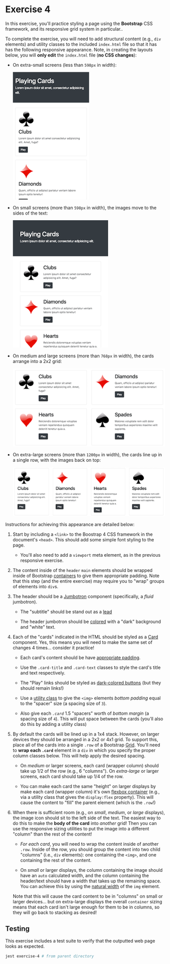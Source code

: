 # Exercise 4

In this exercise, you'll practice styling a page using the **Bootstrap** CSS framework, and its responsive grid system in particular..

To complete the exercise, you will need to add structural content (e.g., `div` elements) and utility classes to the included `index.html` file so that it has has the following responsive appearance. Note, in creating the layouts below, you will **only edit** the `index.html` file (**no CSS changes**):

- On extra-small screens (less than `598px` in width):

    ![Example of completed exercise on extra-small screen](img/example-xs-preview.png)

- On small screens (more than `598px` in width), the images move to the sides of the text:

    ![Example of completed exercise on small screen](img/example-sm-preview.png)

- On medium and large screens (more than `768px` in width), the cards arrange into a 2x2 grid:

    ![Example of completed exercise on large screen](img/example-lg-preview.png)

- On extra-large screens (more than `1200px` in width), the cards line up in a single row, with the images back on top:

    ![Example of completed exercise on extra-large screen](img/example-xl-preview.png)

Instructions for achieving this appearance are detailed below:

1. Start by including a `<link>` to the Boostrap 4 CSS framework in the document's `<head>`. This should add some simple font styling to the page.

    - You'll also need to add a `viewport` meta element, as in the previous responsive exercise.

2. The content inside of the `header`  `main` elements should be wrapped inside of Bootstrap [containers](https://getbootstrap.com/docs/4.0/layout/overview/#containers) to give them appropriate padding. Note that this step (and the entire exercise) may require you to "wrap" groups of elements into `div`s.

3. The header should be a [Jumbotron](https://getbootstrap.com/docs/4.0/components/jumbotron/) component (specifically, a _fluid_ jumbotron).

    - The "subtitle" should be stand out as a [lead](https://getbootstrap.com/docs/4.0/content/typography/#lead)

    - The header jumbotron should be [colored](https://getbootstrap.com/docs/4.0/utilities/colors/) with a "dark" background and "white" text.

4. Each of the "cards" indicated in the HTML should be styled as a [Card](https://getbootstrap.com/docs/4.0/components/card/) component. Yes, this means you will need to make the same set of changes 4 times... consider it practice!

    - Each card's content should be have [appropriate padding](https://getbootstrap.com/docs/4.0/components/card/#body).

    - Use the `.card-title` and `.card-text` classes to style the card's title and text respectively.

    - The "Play" links should be styled as [dark-colored buttons](https://getbootstrap.com/docs/4.0/components/buttons/) (but they should remain links!)

    - Use a [utility class](https://getbootstrap.com/docs/4.0/utilities/spacing/) to give the `<img>` elements _bottom padding_ equal to the "spacer" size (a spacing size of `3`).

    - Also give each _`.card`_ 1.5 "spacers" worth of _bottom margin_ (a spacing size of `4`). This will put space between the cards (you'll also do this by adding a utility class)

5. By default the cards will be lined up in a 1x4 stack. However, on larger devices they should be arranged in a 2x2 or 4x1 grid. To support this, place all of the cards into a single `.row` of a Bootstrap [Grid](https://getbootstrap.com/docs/4.0/layout/grid/). You'll need to **wrap each `.card`** element in a `div` in which you specify the proper column classes below. This will help apply the desired spacing. 

    - On _medium_ or larger screens, each card (wrapper column) should take up 1/2 of the row (e.g., 6 "columns"). On _extra-large_ or larger screens, each card should take up 1/4 of the row.

    - You can make each card the same "height" on larger displays by make each card (wrapper column) it's own [flexbox container](https://getbootstrap.com/docs/4.0/utilities/flex/) (e.g., via a utility class that gives the `display:flex` property). This will cause the content to "fill" the parent element (which is the `.row`!)

6. When there is sufficient room (e.g., on _small_, _medium_, or _large_ displays), the image icon should sit to the left side of the text. The easiest way to do this to make the **body of the card** into _another_ grid! Then you can use the responsive sizing utilities to put the image into a different "column" than the rest of the content!

    - _For each card_, you will need to wrap the content inside of another `.row`. Inside of the row, you should group the content into two child "columns" (i.e., `div` elements): one containing the `<img>`, and one containing the rest of the content.

    - On _small_ or larger displays, the column containing the image should have an `auto` calculated width, and the column containing the header/text should have a width that takes up the remaining space. You can achieve this by using the [natural width](https://getbootstrap.com/docs/4.0/layout/grid/#variable-width-content) of the `img` element.

    Note that this will cause the card content to be in "columns" on small or larger devices... but on extra-large displays the overall `container` sizing means that each card isn't large enough for them to be in columns, so they will go back to stacking as desired!

## Testing
This exercise includes a test suite to verify that the outputted web page looks as expected. 


```bash
jest exercise-4 # from parent directory
```
